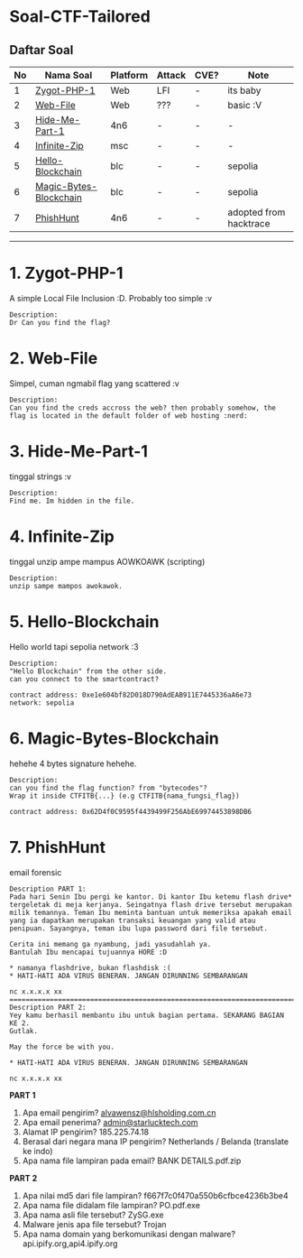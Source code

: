 # Soal-CTF-Tailored

## Daftar Soal
No | Nama Soal | Platform | Attack | CVE? | Note
--- | --- | --- | --- | --- | ---
1 | [Zygot-PHP-1](#1-zygot-php-1) | Web | LFI | - | its baby
2 | [Web-File](#w2-eb-file) | Web | ??? | - | basic :V
3 | [Hide-Me-Part-1](#3-hide-me-part-1) | 4n6 | - | - | - | -
4 | [Infinite-Zip](#4-infinite-zip) | msc | - | - | - | -
5 | [Hello-Blockchain](#5-hello-blockchain) | blc | - | - | sepolia
6 | [Magic-Bytes-Blockchain](#6-magic-bytes-blockchain) | blc | - | - | sepolia
7 | [PhishHunt](#7-phishhunt) | 4n6 | - | - | adopted from hacktrace
----

# 1. Zygot-PHP-1
A simple Local File Inclusion :D. Probably too simple :v
```
Description:
Dr Can you find the flag?
```

# 2. Web-File
Simpel, cuman ngmabil flag yang scattered :v
```
Description:
Can you find the creds accross the web? then probably somehow, the flag is located in the default folder of web hosting :nerd:
```

# 3. Hide-Me-Part-1
tinggal strings :v
```
Description:
Find me. Im hidden in the file.
```

# 4. Infinite-Zip
tinggal unzip ampe mampus AOWKOAWK (scripting)
```
Description:
unzip sampe mampos awokawok.
```
# 5. Hello-Blockchain
Hello world tapi sepolia network :3
```
Description:
"Hello Blockchain" from the other side.
can you connect to the smartcontract?

contract address: 0xe1e604bf82D018D790AdEAB911E7445336aA6e73
network: sepolia
```
# 6. Magic-Bytes-Blockchain
hehehe 4 bytes signature hehehe.
```
Description:
can you find the flag function? from "bytecodes"?
Wrap it inside CTFITB{...} (e.g CTFITB{nama_fungsi_flag})

contract address: 0x62D4f0C9595f4439499F256AbE69974453898DB6
```
# 7. PhishHunt
email forensic
```
Description PART 1:
Pada hari Senin Ibu pergi ke kantor. Di kantor Ibu ketemu flash drive* tergeletak di meja kerjanya. Seingatnya flash drive tersebut merupakan milik temannya. Teman Ibu meminta bantuan untuk memeriksa apakah email yang ia dapatkan merupakan transaksi keuangan yang valid atau penipuan. Sayangnya, teman ibu lupa password dari file tersebut.

Cerita ini memang ga nyambung, jadi yasudahlah ya.
Bantulah Ibu mencapai tujuannya HORE :D

* namanya flashdrive, bukan flashdisk :(
* HATI-HATI ADA VIRUS BENERAN. JANGAN DIRUNNING SEMBARANGAN

nc x.x.x.x xx
============================================================================
Description PART 2:
Yey kamu berhasil membantu ibu untuk bagian pertama. SEKARANG BAGIAN KE 2.
Gutlak.

May the force be with you.

* HATI-HATI ADA VIRUS BENERAN. JANGAN DIRUNNING SEMBARANGAN

nc x.x.x.x xx
```
**PART 1**
1. Apa email pengirim?
alvawensz@hlsholding.com.cn
2. Apa email penerima?
admin@starlucktech.com
3. Alamat IP pengirim?
185.225.74.18
4. Berasal dari negara mana IP pengirim?
Netherlands / Belanda (translate ke indo)
5. Apa nama file lampiran pada email?
BANK DETAILS.pdf.zip

**PART 2**
1. Apa nilai md5 dari file lampiran?
f667f7c0f470a550b6cfbce4236b3be4
2. Apa nama file didalam file lampiran?
PO.pdf.exe
3. Apa nama asli file tersebut?
ZySG.exe
3. Malware jenis apa file tersebut?
Trojan
4. Apa nama domain yang berkomunikasi dengan malware?
api.ipify.org,api4.ipify.org
